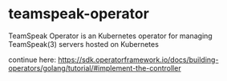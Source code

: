 # teamspeak-operator
TeamSpeak Operator is an Kubernetes operator for managing TeamSpeak(3) servers hosted on Kubernetes

continue here: https://sdk.operatorframework.io/docs/building-operators/golang/tutorial/#implement-the-controller
